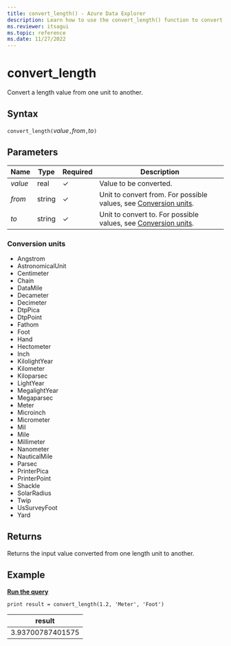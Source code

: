 ```yaml
---
title: convert_length() - Azure Data Explorer
description: Learn how to use the convert_length() function to convert a length input value from one unit to another.
ms.reviewer: itsagui
ms.topic: reference
ms.date: 11/27/2022
---
```

# convert_length

Convert a length value from one unit to another.

## Syntax

`convert_length(`*value*`,`*from*`,`*to*`)`

## Parameters

| Name | Type | Required | Description |
|--|--|--|--|
| *value* | real | &check; | Value to be converted. |
| *from* | string | &check; | Unit to convert from. For possible values, see [Conversion units](#conversion-units). |
| *to* | string | &check; | Unit to convert to. For possible values, see [Conversion units](#conversion-units). |

### Conversion units

* Angstrom
* AstronomicalUnit
* Centimeter
* Chain
* DataMile
* Decameter
* Decimeter
* DtpPica
* DtpPoint
* Fathom
* Foot
* Hand
* Hectometer
* Inch
* KilolightYear
* Kilometer
* Kiloparsec
* LightYear
* MegalightYear
* Megaparsec
* Meter
* Microinch
* Micrometer
* Mil
* Mile
* Millimeter
* Nanometer
* NauticalMile
* Parsec
* PrinterPica
* PrinterPoint
* Shackle
* SolarRadius
* Twip
* UsSurveyFoot
* Yard

## Returns

 Returns the input value converted from one length unit to another.

## Example

[**Run the query**](https://dataexplorer.azure.com/clusters/help/databases/Samples?query=H4sIAAAAAAAAAysoyswrUShKLS7NKVGwVUjOzytLLSqJz0nNSy/J0DDUM9JRUPdNLUktUgcy3PLzS9Q1AWLmFfkzAAAA)

```kusto
print result = convert_length(1.2, 'Meter', 'Foot')
```

|result|
|---|
|3.93700787401575|
